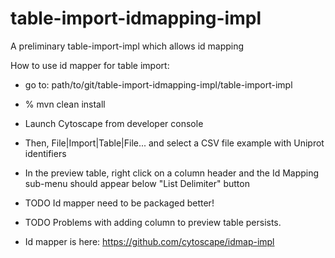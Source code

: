 # table-import-idmapping-impl
A preliminary table-import-impl which allows id mapping

How to use id mapper for table import:
* go to: path/to/git/table-import-idmapping-impl/table-import-impl
* % mvn clean install
* Launch Cytoscape from developer console
* Then, File|Import|Table|File... and select a CSV file example with Uniprot identifiers
* In the preview table, right click on a column header and the Id Mapping sub-menu should appear below "List Delimiter" button


  
* TODO Id mapper need to be packaged better!
* TODO Problems with adding column to preview table persists.

 
* Id mapper is here: https://github.com/cytoscape/idmap-impl 

